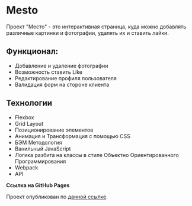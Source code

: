 # Mesto

Проект "Место" - это интерактивная страница, куда можно добавлять различные картинки и фотографии, удалять их и ставить лайки.

## Функционал:

* Добавление и удаление фотографии
* Возможность ставить Like
* Редактирование профиля пользователя
* Валидация форм на стороне клиента

## Технологии

* Flexbox
* Grid Layout
* Позиционирование элементов
* Анимация и Трансформация с помощью CSS
* БЭМ Методология
* Ванильный JavaScript
* Логика разбита на классы в стиле Объектно Ориентированного Программирования
* Webpack
* API

**Ссылка на GitHub Pages**

Проект опубликован по [данной ссылке](https://sotnikovich.github.io/mesto/).
